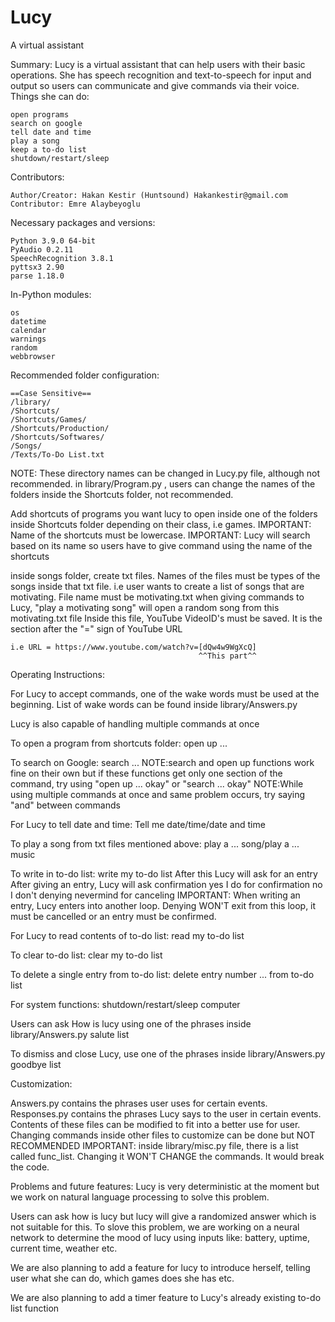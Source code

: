 # Lucy
A virtual assistant

Summary:
Lucy is a virtual assistant that can help users with their basic operations.
She has speech recognition and text-to-speech for input and output so users can communicate and give commands via their voice.
Things she can do:

    open programs   
    search on google    
    tell date and time    
    play a song    
    keep a to-do list    
    shutdown/restart/sleep


Contributors:

    Author/Creator: Hakan Kestir (Huntsound) Hakankestir@gmail.com
    Contributor: Emre Alaybeyoglu



Necessary packages and versions:

    Python 3.9.0 64-bit
    PyAudio 0.2.11
    SpeechRecognition 3.8.1
    pyttsx3 2.90
    parse 1.18.0



In-Python modules:

    os
    datetime
    calendar
    warnings
    random
    webbrowser



Recommended folder configuration:

    ==Case Sensitive==
    /library/
    /Shortcuts/
    /Shortcuts/Games/
    /Shortcuts/Production/
    /Shortcuts/Softwares/
    /Songs/
    /Texts/To-Do List.txt



NOTE: These directory names can be changed in Lucy.py file, although not recommended.
in library/Program.py , users can change the names of the folders inside the Shortcuts folder, not recommended.

Add shortcuts of programs you want lucy to open inside one of the folders inside Shortcuts folder depending on their class, i.e games.
IMPORTANT: Name of the shortcuts must be lowercase.
IMPORTANT: Lucy will search based on its name so users have to give command using the name of the shortcuts

inside songs folder, create txt files.
Names of the files must be types of the songs inside that txt file.
i.e user wants to create a list of songs that are motivating. File name must be motivating.txt
when giving commands to Lucy, "play a motivating song" will open a random song from this motivating.txt file
Inside this file, YouTube VideoID's must be saved. It is the section after the "=" sign of YouTube URL

    i.e URL = https://www.youtube.com/watch?v=[dQw4w9WgXcQ]
                                              ^^This part^^



Operating Instructions:

For Lucy to accept commands, one of the wake words must be used at the beginning.
List of wake words can be found inside library/Answers.py

Lucy is also capable of handling multiple commands at once

To open a program from shortcuts folder: open up ...

To search on Google: search ...
NOTE:search and open up functions work fine on their own but if these functions get only one section of the command,
try using "open up ... okay" or "search ... okay"
NOTE:While using multiple commands at once and same problem occurs, try saying "and" between commands

For Lucy to tell date and time: Tell me date/time/date and time

To play a song from txt files mentioned above: play a ... song/play a ... music

To write in to-do list: write my to-do list
After this Lucy will ask for an entry
After giving an entry, Lucy will ask confirmation
yes I do for confirmation
no I don't denying
nevermind for canceling
IMPORTANT: When writing an entry, Lucy enters into another loop.
Denying WON'T exit from this loop, it must be cancelled or an entry must be confirmed.

For Lucy to read contents of to-do list: read my to-do list

To clear to-do list: clear my to-do list

To delete a single entry from to-do list: delete entry number ... from to-do list

For system functions: shutdown/restart/sleep computer

Users can ask How is lucy using one of the phrases inside library/Answers.py salute list

To dismiss and close Lucy, use one of the phrases inside library/Answers.py goodbye list




Customization:

Answers.py contains the phrases user uses for certain events.
Responses.py contains the phrases Lucy says to the user in certain events.
Contents of these files can be modified to fit into a better use for user.
Changing commands inside other files to customize can be done but NOT RECOMMENDED
IMPORTANT: inside library/misc.py file, there is a list called func_list. Changing it WON'T CHANGE the commands.
It would break the code.




Problems and future features:
Lucy is very deterministic at the moment but we work on natural language processing to solve this problem.

Users can ask how is lucy but lucy will give a randomized answer which is not suitable for this.
To slove this problem, we are working on a neural network to determine the mood of lucy using inputs like:
battery, uptime, current time, weather etc.

We are also planning to add a feature for lucy to introduce herself, telling user what she can do, which games does she has etc.

We are also planning to add a timer feature to Lucy's already existing to-do list function
